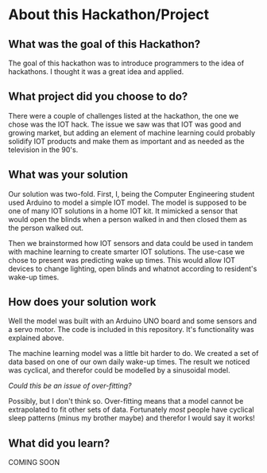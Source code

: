 # About this Hackathon/Project 

## What was the goal of this Hackathon?

The goal of this hackathon was to introduce programmers to the idea of hackathons. I thought it was a great idea and applied. 

## What project did you choose to do?

There were a couple of challenges listed at the hackathon, the one we chose was the IOT hack. The issue we saw was that IOT was good and growing market, but adding an 
element of machine learning could probably solidify IOT products and make them as important and as needed as the television in the 90's. 

## What was your solution 

Our solution was two-fold. First, I, being the Computer Engineering student used Arduino to model a simple IOT model. The model is supposed to be one of many IOT solutions 
in a home IOT kit.  It mimicked a sensor that would open the blinds when a person walked in and then closed them as the person walked out. 

Then we brainstormed how IOT sensors and data could be used in tandem with machine learning to create smarter IOT solutions. The use-case we chose to present was predicting 
wake up times. This would allow IOT devices to change lighting, open blinds and whatnot according to resident's wake-up times. 

## How does your solution work

Well the model was built with an Arduino UNO board and some sensors and a servo motor. The code is included in this repository. It's functionality was explained above. 

The machine learning model was a little bit harder to do. We created a set of data based on one of our own daily wake-up times. The result we noticed was cyclical, and 
therefor could be modelled by a sinusoidal model. 

_Could this be an issue of over-fitting?_

Possibly, but I don't think so. Over-fitting means that a model cannot be extrapolated to fit other sets of data. Fortunately _most_ people have cyclical sleep patterns 
(minus my brother maybe) and therefor I would say it works! 


## What did you learn?

COMING SOON 



